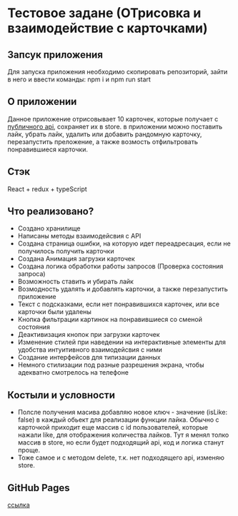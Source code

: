 # Тестовое задане (ОТрисовка и взаимодействие с карточками)

## Запсук приложения

Для запуска приложения необходимо скопировать репозиторий, зайти в него и ввести команды:
npm i и npm run start

## О приложении

Данное приложение отрисовывает 10 карточек, которые получает с [публичного api](https://random-data-api.com/documentation), сохраняет их в store. в приложении можно поставить лайк, убрать лайк, удалить или добавить рандомную карточку, перезапустить преложение, а также возмость отфильтровать понравившиеся карточки.

## Стэк

React + redux + typeScript

## Что реализовано?

- Создано хранилище
- Написаны методы взаимодейсвия с API
- Создана страница ошибки, на которую идет переадресация, если не получилось получить карточки
- Создана Анимация загрузки карточек
- Создана логика обработки работы запросов (Проверка состояния запроса)
- Возможность ставить и убирать лайк
- Возмодность удалять и добавлять карточки, а также перезапустить приложение
- Текст с подсказками, если нет понравившихся карточек, или все карточки были удалены
- Кнопка фильтрации картинок на понравившиеся со сменой состояния
- Деактивизация кнопок при загрузки карточек
- Изменение стилей при наведении на интерактивные элементы для удобства интуитивного взаимодейсвия с ними
- Создание интерфейсов для типизации данных
- Немного стилизации под разные разрешения экрана, чтобы адекватно смотрелось на телефоне

## Костыли и условности

- Полсле получения масива добавляю новое ключ - значение (isLike: false) в каждый обьект для реализации функции лайка. Обычно с карточкой приходит еще массив с id пользователей, которые нажали like, для отображения количества лайков. Тут я менял толко массив в store, но если будет подходящий api, код и логика станут проще.
- Тоже самое и с методом delete, т.к. нет подходящего api, изменяю store.

## GitHub Pages

[ccылка]()
